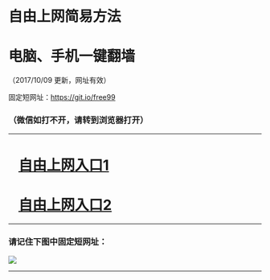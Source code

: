 ﻿# 自由上网简易方法

# 电脑、手机一键翻墙

（2017/10/09 更新，网址有效）

固定短网址：https://git.io/free99

### （微信如打不开，请转到浏览器打开）


***





# &nbsp;&nbsp; <a href="http://ft607712698.fwq-tz-1001.info/fwqtz01.html?t=100900111858 " target="_blank">自由上网入口1</a>
# &nbsp;&nbsp; <a href="http://ft143877672.fwq-tz-1002.info/fwqtz02.html?t=100900110842 " target="_blank">自由上网入口2</a>
***

### 请记住下图中固定短网址：

<img src="https://s3-us-west-2.amazonaws.com/fwq-1001/yjfq-20170905okok.png" /> 


***

